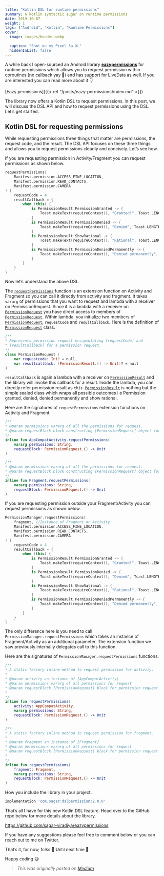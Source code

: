 ```yaml
---
title: "Kotlin DSL for runtime permissions"
summary: A kotlin syntactic sugar on runtime permissions
date: 2019-10-07
weight: 1
tags: ["Android", "Kotlin", "Runtime Permissions"]
cover:
  image: images/header.webp
  
  caption: "Shot on my Pixel 3a XL"
  hiddenInList: false
---
```


A while back I open-sourced an Android library [**eazypermissions**](https://github.com/sagar-viradiya/eazypermissions) for runtime permissions which allows you to request permission within coroutines (no callback yay 🎉) and has support for LiveData as well. If you are interested you can read more about it 👇

[Eazy permissions]({{< ref "/posts/eazy-permissions/index.md" >}})

The library now offers a Kotlin DSL to request permissions. In this post, we will discuss the DSL API and how to request permissions using the DSL. Let’s get started.

## Kotlin DSL for requesting permissions

While requesting permissions three things that matter are permissions, the request code, and the result. The DSL API focuses on these three things and allows you to request permissions cleanly and concisely. Let’s see how.

If you are requesting permission in Activity/Fragment you can request permissions as shown below.

```kotlin
requestPermissions(
    Manifest.permission.ACCESS_FINE_LOCATION,
    Manifest.permission.READ_CONTACTS,
    Manifest.permission.CAMERA
) {
    requestCode = 4
    resultCallback = {
        when (this) {
            is PermissionResult.PermissionGranted -> {
                Toast.makeText(requireContext(), "Granted!", Toast.LENGTH_LONG).show()
            }
            is PermissionResult.PermissionDenied -> {
                Toast.makeText(requireContext(), "Denied", Toast.LENGTH_SHORT).show() 
            }
            is PermissionResult.ShowRational -> {
                Toast.makeText(requireContext(), "Rational", Toast.LENGTH_SHORT).show()
            }
            is PermissionResult.PermissionDeniedPermanently -> {
                Toast.makeText(requireContext(), "Denied permanently", Toast.LENGTH_SHORT).show()
            }
        }
    }
}
```

Now let’s understand the above DSL.

The [`requestPermissions`](https://github.com/sagar-viradiya/eazypermissions/blob/8e2bdc0b3905cc9f09df5160ada30ca4eb424e70/dslpermission/src/main/java/com/eazypermissions/dsl/extension/Extensions.kt#L28) function is an extension function on Activity and Fragment so you can call it directly from activity and fragment. It takes `vararg` of permissions that you want to request and lambda with a receiver on PermissionRequest. Since it is a lambda with a receiver on [`PermissionRequest`](https://github.com/sagar-viradiya/eazypermissions/blob/master/dslpermission/src/main/java/com/eazypermissions/dsl/model/PermissionRequest.kt) you have direct access to members of [`PermissionRequest`](https://github.com/sagar-viradiya/eazypermissions/blob/master/dslpermission/src/main/java/com/eazypermissions/dsl/model/PermissionRequest.kt). Within lambda, you initialize two members of [`PermissionRequest`](https://github.com/sagar-viradiya/eazypermissions/blob/master/dslpermission/src/main/java/com/eazypermissions/dsl/model/PermissionRequest.kt), `requestCode` and `resultCallback`.
Here is the definition of [`PermissionRequest`](https://github.com/sagar-viradiya/eazypermissions/blob/master/dslpermission/src/main/java/com/eazypermissions/dsl/model/PermissionRequest.kt) class.

```kotlin
/**
* Represents permission request encapsulating [requestCode] and
* [resultCallback] for a permission request.
*/
class PermissionRequest (
    var requestcode: Int? = null,
    var resultcallback: (PermissionResult.() -> Unit)? = null
)
```

`resultCallback` is again a lambda with a receiver on [`PermissionResult`](https://github.com/sagar-viradiya/eazypermissions/blob/master/common/src/main/java/com/eazypermissions/common/model/PermissionResult.kt) and the library will invoke this callback for a result. Inside the lambda, you can directly refer permission result as `this`. [`PermissionResult`](https://github.com/sagar-viradiya/eazypermissions/blob/master/common/src/main/java/com/eazypermissions/common/model/PermissionResult.kt) is nothing but the simple sealed class which wraps all possible outcomes i.e Permission granted, denied, denied permanently and show rational.

Here are the signatures of `requestPermissions` extension functions on Activity and Fragment.

```kotlin
/**
* @param permissions vararg of all the permissions for request.
* @param requestBlock block constructing [PermissionRequest] object for permission request.
*/
inline fun AppCompatActivity.requestPermissions(
    vararg permissions: String,
    requestBlock: PermissionRequest.() -> Unit
)

/**
* @param permissions vararg of all the permissions for request.
* @param requestBlock block constructing [PermissionRequest] object for permission request.
*/
inline fun Fragment.requestPermissions(
    vararg permissions: String,
    requestBlock: PermissionRequest.() -> Unit
)
```

If you are requesting permission outside your Fragment/Activity you can request permissions as shown below.

```kotlin
PermissionManager.requestPermissions( 
    fragment, //Instance of Fragment or Activity
    Manifest.permission.ACCESS_FINE_LOCATION,
    Manifest.permission.READ_CONTACTS,
    Manifest.permission.CAMERA
) {
    requestCode = 4
    resultCallback = {
        when (this) {
            is PermissionResult.PermissionGranted -> {
                Toast.makeText(requireContext(), "Granted!", Toast.LENGTH_LONG).show()
            }
            is PermissionResult.PermissionDenied -> {
                Toast.makeText(requireContext(), "Denied", Toast.LENGTH_ SHORT).show()
            }
            is PermissionResult.ShowRational -> {
                Toast.makeText(requireContext(), "Rational", Toast.LENGTH_SHORT).show()
            }
            is PermissionResult.PermissionDeniedPermanently -> {
                Toast.makeText(requireContext(), "Denied permanently", Toast.LENGTH_SHORT).show()
            }
        }
    }
}
```

The only difference here is you need to call `PermissionManager.requestPermissions` which takes an instance of Fragment/Activity as an additional parameter. The extension function we saw previously internally delegates call to this function.

Here are the signatures of `PermissionManager.requestPermissions` functions.

```kotlin
/**
* A static factory inline method to request permission for activity.
*
* @param activity an instance of [AppCompatActivity]
* @param permissions vararg of all permissions for request
* @param requestBlock [PermissionRequest] block for permission request
*
*/
inline fun requestPermissions(
    activity: AppCompatActivity,
    vararg permissions: String,
    requestBlock: PermissionRequest.() -> Unit
)

/**
* A static factory inline method to request permission for fragment.
*
* @param fragment an instance of [Fragment]
* @param permissions vararg of all permissions for request
* @param requestBlock [PermissionRequest] block for permission request
*
*/
inline fun requestPermissions(
    fragment: Fragment,
    vararg permissions: String,
    requestBlock: PermissionRequest.() -> Unit
)
```

How you include the library in your project.

```groovy
implementation 'com.sagar:dslpermission:2.0.0'
```

That’s all I have for this new Kotlin DSL feature. Head over to the GitHub repo below for more details about the library.

https://github.com/sagar-viradiya/eazypermissions

If you have any suggestions please feel free to comment below or you can reach out to me on [Twitter](https://twitter.com/viradiya_sagar).

That’s it, for now, folks 🙂 Until next time 👋

Happy coding 😃

> *This was originally posted on [Medium](https://medium.com/android-news/kotlin-dsl-for-runtime-permissions-ba04dbe0de2c)*